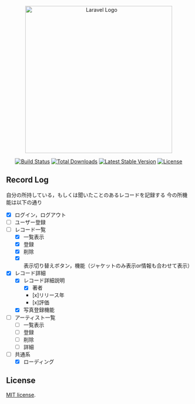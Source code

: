 <p align="center"><a href="https://laravel.com" target="_blank"><img src="https://raw.githubusercontent.com/laravel/art/master/logo-lockup/5%20SVG/2%20CMYK/1%20Full%20Color/laravel-logolockup-cmyk-red.svg" width="400" alt="Laravel Logo"></a></p>

<p align="center">
<a href="https://github.com/laravel/framework/actions"><img src="https://github.com/laravel/framework/workflows/tests/badge.svg" alt="Build Status"></a>
<a href="https://packagist.org/packages/laravel/framework"><img src="https://img.shields.io/packagist/dt/laravel/framework" alt="Total Downloads"></a>
<a href="https://packagist.org/packages/laravel/framework"><img src="https://img.shields.io/packagist/v/laravel/framework" alt="Latest Stable Version"></a>
<a href="https://packagist.org/packages/laravel/framework"><img src="https://img.shields.io/packagist/l/laravel/framework" alt="License"></a>
</p>

## Record Log

自分の所持している，もしくは聞いたことのあるレコードを記録する
今の所機能は以下の通り
- [x] ログイン，ログアウト
- [ ] ユーザー登録
- [ ] レコード一覧
    - [x] 一覧表示
    - [x] 登録
    - [x] 削除
    - [x] 表示切り替えボタン，機能（ジャケットのみ表示or情報も合わせて表示）
- [x] レコード詳細
    - [x] レコード詳細説明
        - [x] 著者
        - [x]リリース年
        - [x]評価
    - [x] 写真登録機能
- [ ] アーティスト一覧
    - [ ] 一覧表示
    - [ ] 登録
    - [ ] 削除
    - [ ] 詳細
- [ ] 共通系
    - [x] ローディング

## License

 [MIT license](https://opensource.org/licenses/MIT).

